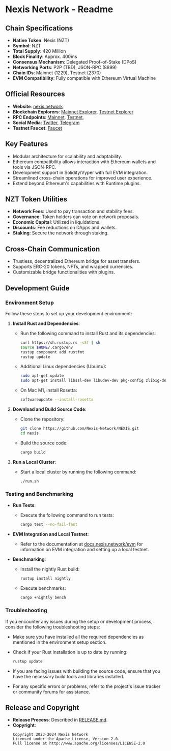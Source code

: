 
# Nexis Network - Readme

## Chain Specifications

- **Native Token**: Nexis (NZT)
- **Symbol**: NZT
- **Total Supply**: 420 Million
- **Block Finality**: Approx. 400ms
- **Consensus Mechanism**: Delegated Proof-of-Stake (DPoS)
- **Networking Ports**: P2P (TBD), JSON-RPC (8899)
- **Chain IDs**: Mainnet (1229), Testnet (2370)
- **EVM Compatibility**: Fully compatible with Ethereum Virtual Machine

## Official Resources

- **Website**: [nexis.network](https://nexis.network)
- **Blockchain Explorers**: [Mainnet Explorer](https://evm.nexiscan.io), [Testnet Explorer](https://testnet.nexiscan.io)
- **RPC Endpoints**: [Mainnet](https://rpc-main-1.nexis.network), [Testnet](https://rpc-test-1.nexis.network), 
- **Social Media**: [Twitter](https://twitter.com/exzo_network), [Telegram](https://t.me/Nexis_Network)
- **Testnet Faucet**: [Faucet](https://evm-faucet.nexis.network)

## Key Features

- Modular architecture for scalability and adaptability.
- Ethereum compatibility allows interaction with Ethereum wallets and tools via JSON-RPC.
- Development support in Solidity/Vyper with full EVM integration.
- Streamlined cross-chain operations for improved user experience.
- Extend beyond Ethereum's capabilities with Runtime plugins.

## NZT Token Utilities

- **Network Fees**: Used to pay transaction and stability fees.
- **Governance**: Token holders can vote on network proposals.
- **Economic Capital**: Utilized in liquidations.
- **Discounts**: Fee reductions on DApps and wallets.
- **Staking**: Secure the network through staking.

## Cross-Chain Communication

- Trustless, decentralized Ethereum bridge for asset transfers.
- Supports ERC-20 tokens, NFTs, and wrapped currencies.
- Customizable bridge functionalities with plugins.

## Development Guide

### Environment Setup

Follow these steps to set up your development environment:

1. **Install Rust and Dependencies**:

   - Run the following command to install Rust and its dependencies:
     ```bash
     curl https://sh.rustup.rs -sSf | sh
     source $HOME/.cargo/env
     rustup component add rustfmt
     rustup update
     ```

   - Additional Linux dependencies (Ubuntu):
     ```bash
     sudo apt-get update
     sudo apt-get install libssl-dev libudev-dev pkg-config zlib1g-dev llvm clang make cmake protobuf-compiler
     ```

   - On Mac M1, install Rosetta:
     ```bash
     softwareupdate --install-rosetta
     ```

2. **Download and Build Source Code**:

   - Clone the repository:
     ```bash
     git clone https://github.com/Nexis-Network/NEXIS.git
     cd nexis
     ```

   - Build the source code:
     ```bash
     cargo build
     ```

3. **Run a Local Cluster**:

   - Start a local cluster by running the following command:
     ```bash
     ./run.sh
     ```

### Testing and Benchmarking

- **Run Tests**:

  - Execute the following command to run tests:
    ```bash
    cargo test --no-fail-fast
    ```

- **EVM Integration and Local Testnet**:

  - Refer to the documentation at [docs.nexis.network/evm](https://docs.nexis.network/evm) for information on EVM integration and setting up a local testnet.

- **Benchmarking**:

  - Install the nightly Rust build:
    ```bash
    rustup install nightly
    ```

  - Execute benchmarks:
    ```bash
    cargo +nightly bench
    ```

### Troubleshooting

If you encounter any issues during the setup or development process, consider the following troubleshooting steps:

- Make sure you have installed all the required dependencies as mentioned in the environment setup section.

- Check if your Rust installation is up to date by running:
  ```bash
  rustup update
  ```

- If you are facing issues with building the source code, ensure that you have the necessary build tools and libraries installed.

- For any specific errors or problems, refer to the project's issue tracker or community forums for assistance.

## Release and Copyright

- **Release Process**: Described in [RELEASE.md](RELEASE.md).
- **Copyright**: 
  ```
  Copyright 2023-2024 Nexis Network
  Licensed under the Apache License, Version 2.0.
  Full license at http://www.apache.org/licenses/LICENSE-2.0
  ```

